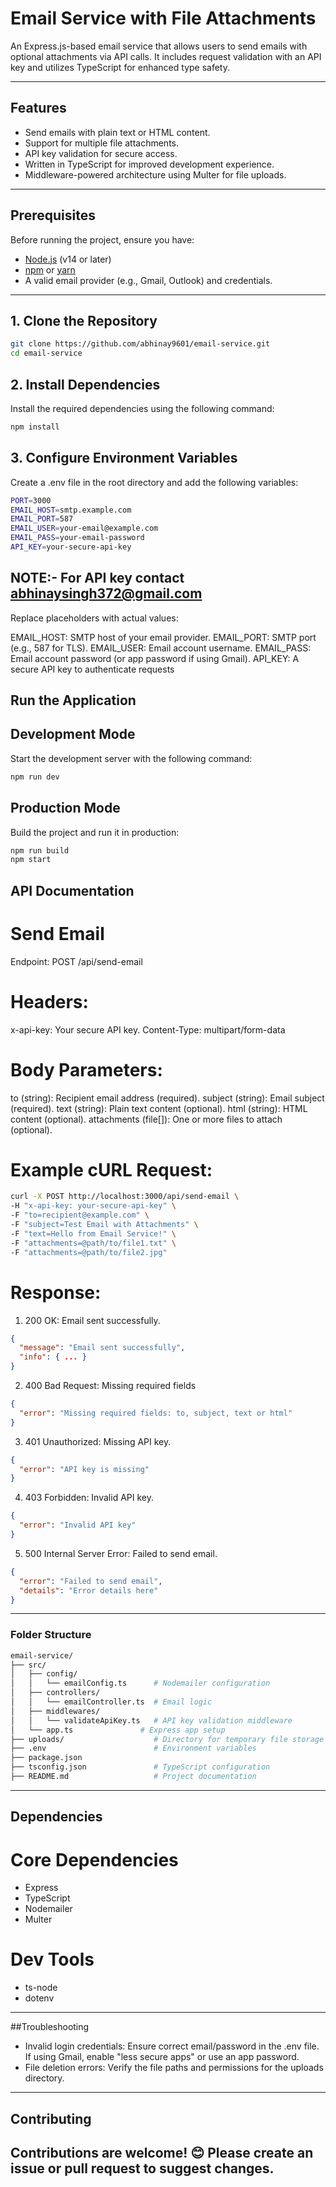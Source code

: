 # Email Service with File Attachments

An Express.js-based email service that allows users to send emails with optional attachments via API calls. It includes request validation with an API key and utilizes TypeScript for enhanced type safety.

---

## Features

- Send emails with plain text or HTML content.
- Support for multiple file attachments.
- API key validation for secure access.
- Written in TypeScript for improved development experience.
- Middleware-powered architecture using Multer for file uploads.

---

## Prerequisites

Before running the project, ensure you have:

- [Node.js](https://nodejs.org/) (v14 or later)
- [npm](https://www.npmjs.com/) or [yarn](https://yarnpkg.com/)
- A valid email provider (e.g., Gmail, Outlook) and credentials.

---

## 1. Clone the Repository

```bash
git clone https://github.com/abhinay9601/email-service.git
cd email-service 
```

## 2.  Install Dependencies

Install the required dependencies using the following command:
```bash
npm install
```
## 3. Configure Environment Variables

Create a .env file in the root directory and add the following variables:
```bash
PORT=3000
EMAIL_HOST=smtp.example.com
EMAIL_PORT=587
EMAIL_USER=your-email@example.com
EMAIL_PASS=your-email-password
API_KEY=your-secure-api-key
```
## NOTE:- For API key contact abhinaysingh372@gmail.com

Replace placeholders with actual values:

EMAIL_HOST: SMTP host of your email provider.
EMAIL_PORT: SMTP port (e.g., 587 for TLS).
EMAIL_USER: Email account username.
EMAIL_PASS: Email account password (or app password if using Gmail).
API_KEY: A secure API key to authenticate requests

## Run the Application

## Development Mode

Start the development server with the following command:
```bash
npm run dev
```
## Production Mode
Build the project and run it in production:

```bash
npm run build
npm start
```
## API Documentation
# Send Email

Endpoint: POST /api/send-email

# Headers:

x-api-key: Your secure API key.
Content-Type: multipart/form-data

# Body Parameters:

to (string): Recipient email address (required).
subject (string): Email subject (required).
text (string): Plain text content (optional).
html (string): HTML content (optional).
attachments (file[]): One or more files to attach (optional).

# Example cURL Request:
```bash
curl -X POST http://localhost:3000/api/send-email \
-H "x-api-key: your-secure-api-key" \
-F "to=recipient@example.com" \
-F "subject=Test Email with Attachments" \
-F "text=Hello from Email Service!" \
-F "attachments=@path/to/file1.txt" \
-F "attachments=@path/to/file2.jpg"
```
# Response:

1. 200 OK: Email sent successfully.
```json
{
  "message": "Email sent successfully",
  "info": { ... }
}
```
2. 400 Bad Request: Missing required fields
```json
{
  "error": "Missing required fields: to, subject, text or html"
}
```
3. 401 Unauthorized: Missing API key.
```json
{
  "error": "API key is missing"
}
```
4. 403 Forbidden: Invalid API key.
```json
{
  "error": "Invalid API key"
}
```
5. 500 Internal Server Error: Failed to send email.
```json
{
  "error": "Failed to send email",
  "details": "Error details here"
}
```
---

### Folder Structure
```bash
email-service/
├── src/
│   ├── config/
│   │   └── emailConfig.ts      # Nodemailer configuration
│   ├── controllers/
│   │   └── emailController.ts  # Email logic
│   ├── middlewares/
│   │   └── validateApiKey.ts   # API key validation middleware
│   └── app.ts               # Express app setup
├── uploads/                    # Directory for temporary file storage
├── .env                        # Environment variables
├── package.json
├── tsconfig.json               # TypeScript configuration
├── README.md                   # Project documentation

```
---

## Dependencies
# Core Dependencies
- Express
- TypeScript
- Nodemailer
- Multer
# Dev Tools
- ts-node
- dotenv

---

##Troubleshooting
- Invalid login credentials: Ensure correct email/password in the .env file. If using Gmail, enable "less secure apps" or use an app password.
- File deletion errors: Verify the file paths and permissions for the uploads directory.
---

## Contributing
Contributions are welcome! 😊 Please create an issue or pull request to suggest changes.
---

